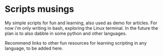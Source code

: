 # Scripts musings
My simple scripts for fun and learning, also used as demo for articles.
For now i'm only writing in bash, exploring the Linux terminal. In the future the plan is to also dabble in some python and other languages.

Recommend links to other fun resources for learning scripting in any language, to be added here.

